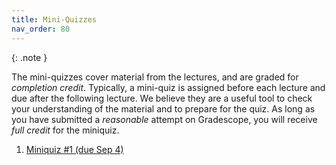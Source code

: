 ```yaml
---
title: Mini-Quizzes
nav_order: 80
---
```


{: .note }

The mini-quizzes cover material from the lectures, and are graded for *completion credit*. Typically, a mini-quiz is assigned before each lecture and due after the following lecture. We believe they are a useful tool to check your understanding of the material and to prepare for the quiz. As long as you have submitted a *reasonable* attempt on Gradescope, you will receive *full credit* for the miniquiz.

1. [Miniquiz #1 (due Sep 4)](https://www.gradescope.com/courses/1099582/assignments/6608405)

